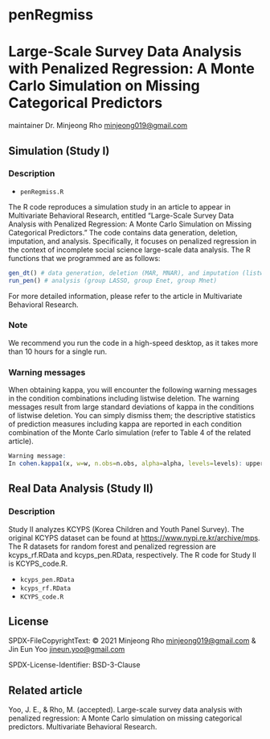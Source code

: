 # penRegmiss

# Large-Scale Survey Data Analysis with Penalized Regression: A Monte Carlo Simulation on Missing Categorical Predictors

maintainer 
Dr. Minjeong Rho minjeong019@gmail.com

## Simulation (Study I)

### Description

* `penRegmiss.R`  

The R code reproduces a simulation study in an article to appear in Multivariate Behavioral Research, entitled “Large-Scale Survey Data Analysis with Penalized Regression: A Monte Carlo Simulation on Missing Categorical Predictors.” The code contains data generation, deletion, imputation, and analysis. Specifically, it focuses on penalized regression in the context of incomplete social science large-scale data analysis. The R functions that we programmed are as follows: 

```R
gen_dt() # data generation, deletion (MAR, MNAR), and imputation (listwise deletion, k-NN, EM)
run_pen() # analysis (group LASSO, group Enet, group Mnet)
```
For more detailed information, please refer to the article in Multivariate Behavioral Research. 

### Note

We recommend you run the code in a high-speed desktop, as it takes more than 10 hours for a single run. 

### Warning messages

When obtaining kappa, you will encounter the following warning messages in the condition combinations including listwise deletion. The warning messages result from large standard deviations of kappa in the conditions of listwise deletion. You can simply dismiss them; the descriptive statistics of prediction measures including kappa are reported in each condition combination of the Monte Carlo simulation (refer to Table 4 of the related article).

```R
Warning message:
In cohen.kappa1(x, w=w, n.obs=n.obs, alpha=alpha, levels=levels): upper or lower confidence interval exceed abs(1) and set to +- 1. 
```




## Real Data Analysis (Study II) 

### Description

Study II analyzes KCYPS (Korea Children and Youth Panel Survey). The original KCYPS dataset can be found at https://www.nypi.re.kr/archive/mps. The R datasets for random forest and penalized regression are kcyps_rf.RData and kcyps_pen.RData, respectively. The R code for Study II is KCYPS_code.R. 

* `kcyps_pen.RData`
* `kcyps_rf.RData`
* `KCYPS_code.R`


## License 
SPDX-FileCopyrightText: © 2021 Minjeong Rho <minjeong019@gmail.com> & Jin Eun Yoo <jineun.yoo@gmail.com>

SPDX-License-Identifier: BSD-3-Clause


## Related article #
Yoo, J. E., & Rho, M. (accepted). Large-scale survey data analysis with penalized regression: A Monte Carlo simulation on missing categorical predictors. Multivariate Behavioral Research. 





